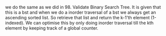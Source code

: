 we do the same as we did in 98. Validate Binary Search Tree. It is given that this is a bst and
when we do a inorder traversal of a bst we always get an ascending sorted list. So retrieve
that list and return the k-1'th element (1-indexed).
We can optimise this by only doing inorder traversal till the kth element by keeping track of a global counter.
